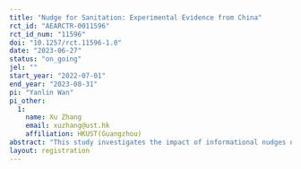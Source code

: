 ```yaml
---
title: "Nudge for Sanitation: Experimental Evidence from China"
rct_id: "AEARCTR-0011596"
rct_id_num: "11596"
doi: "10.1257/rct.11596-1.0"
date: "2023-06-27"
status: "on_going"
jel: ""
start_year: "2022-07-01"
end_year: "2023-08-31"
pi: "Yanlin Wan"
pi_other:
  1:
    name: Xu Zhang
    email: xuzhang@ust.hk
    affiliation: HKUST(Guangzhou)
abstract: "This study investigates the impact of informational nudges on villagers' participation decisions in China's Rural Toilet Revolution (RTR). A randomized controlled trial was conducted in a southwestern region of China,  where six RTR advocacy videos were designed as informational nudges based on local residents' information demand for RTR programs. The videos respectively highlight the benefits of RTR participation, the harms of poor sanitation, and techniques for toilet upgrades, with and without a former RTR participant calling for engagement. This study finds that explaining the required techniques of RTR participation was the most effective in motivating local villagers' willingness to engage in RTR while making the health benefits of RTR participation salient is the most significant factor in incentivizing their uptake of RTR programs in the long run. The results indicate the importance of technical attributes and benefits associated with RTR for the target audience and underline information barrier removal and peer messenger presence as useful nudges to promote public campaigns like RTR."
layout: registration
---
```


